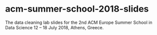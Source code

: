 # acm-summer-school-2018-slides
The data cleaning lab slides for the 2nd ACM Europe Summer School in Data Science 12 – 18 July 2018, Athens, Greece.
